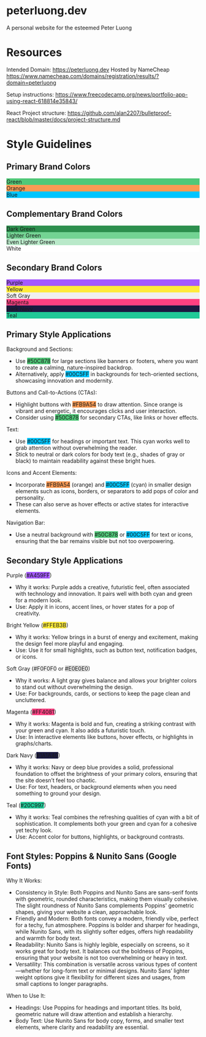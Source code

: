 # peterluong.dev

A personal website for the esteemed Peter Luong

# Resources

Intended Domain: https://peterluong.dev
Hosted by NameCheap
https://www.namecheap.com/domains/registration/results/?domain=peterluong

Setup instructions: https://www.freecodecamp.org/news/portfolio-app-using-react-618814e35843/

React Project structure: https://github.com/alan2207/bulletproof-react/blob/master/docs/project-structure.md

# Style Guidelines

## Primary Brand Colors

<div style="background-color: #50C878">
Green
</div>

<div style="background-color: #FB9A54">
Orange
</div>

<div style="background-color: #00C5FF">
Blue
</div>

## Complementary Brand Colors

<div style="background-color: #2D8F4E">
Dark Green
</div>

<div style="background-color: #73D393">
Lighter Green
</div>

<div style="background-color: #B9E9C9">
Even Lighter Green
</div>

<div style="background-color: #FFFFFF">
White
</div>

## Secondary Brand Colors

<div style="background-color: #A459FF">
Purple
</div>

<div style="background-color: #FFEB3B">
Yellow
</div>

<div style="background-color: #F0F0F0">
Soft Gray
</div>

<div style="background-color: #FF4081">
Magenta
</div>

<div style="background-color: #1A1A40">
Dark Navy
</div>

<div style="background-color: #20C997">
Teal
</div>

## Primary Style Applications

Background and Sections:

- Use <text style="background-color: #50C878">#50C878</text> for large sections like banners or footers, where you want to create a calming, nature-inspired backdrop.
- Alternatively, apply <text style="background-color: #00C5FF">#00C5FF</text> in backgrounds for tech-oriented sections, showcasing innovation and modernity.

Buttons and Call-to-Actions (CTAs):

- Highlight buttons with <text style="background-color: #FB9A54">#FB9A54</text> to draw attention. Since orange is vibrant and energetic, it encourages clicks and user interaction.
- Consider using <text style="background-color: #50C878">#50C878</text> for secondary CTAs, like links or hover effects.

Text:

- Use <text style="background-color: #00C5FF">#00C5FF</text> for headings or important text. This cyan works well to grab attention without overwhelming the reader.
- Stick to neutral or dark colors for body text (e.g., shades of gray or black) to maintain readability against these bright hues.

Icons and Accent Elements:

- Incorporate <text style="background-color: #FB9A54">#FB9A54</text> (orange) and <text style="background-color: #00C5FF">#00C5FF</text> (cyan) in smaller design elements such as icons, borders, or separators to add pops of color and personality.
- These can also serve as hover effects or active states for interactive elements.

Navigation Bar:

- Use a neutral background with <text style="background-color: #50C878">#50C878</text> or <text style="background-color: #00C5FF">#00C5FF</text> for text or icons, ensuring that the bar remains visible but not too overpowering.

## Secondary Style Applications

Purple (<text style="background-color: #A459FF">#A459FF</text>)

- Why it works: Purple adds a creative, futuristic feel, often associated with technology and innovation. It pairs well with both cyan and green for a modern look.
- Use: Apply it in icons, accent lines, or hover states for a pop of creativity.

Bright Yellow (<text style="background-color: #FFEB3B">#FFEB3B</text>)

- Why it works: Yellow brings in a burst of energy and excitement, making the design feel more playful and engaging.
- Use: Use it for small highlights, such as button text, notification badges, or icons.

Soft Gray (<text style="background-color: #F0F0F0">#F0F0F0</text> or <text style="background-color: #E0E0E0">#E0E0E0</text>)

- Why it works: A light gray gives balance and allows your brighter colors to stand out without overwhelming the design.
- Use: For backgrounds, cards, or sections to keep the page clean and uncluttered.

Magenta (<text style="background-color: #FF4081">#FF4081</text>)

- Why it works: Magenta is bold and fun, creating a striking contrast with your green and cyan. It also adds a futuristic touch.
- Use: In interactive elements like buttons, hover effects, or highlights in graphs/charts.

Dark Navy (<text style="background-color: #1A1A40">#1A1A40</text>)

- Why it works: Navy or deep blue provides a solid, professional foundation to offset the brightness of your primary colors, ensuring that the site doesn’t feel too chaotic.
- Use: For text, headers, or background elements when you need something to ground your design.

Teal (<text style="background-color: #20C997">#20C997</text>)

- Why it works: Teal combines the refreshing qualities of cyan with a bit of sophistication. It complements both your green and cyan for a cohesive yet techy look.
- Use: Accent color for buttons, highlights, or background contrasts.

## Font Styles: Poppins & Nunito Sans (Google Fonts)

Why It Works:

- Consistency in Style: Both Poppins and Nunito Sans are sans-serif fonts with geometric, rounded characteristics, making them visually cohesive. The slight roundness of Nunito Sans complements Poppins' geometric shapes, giving your website a clean, approachable look.
- Friendly and Modern: Both fonts convey a modern, friendly vibe, perfect for a techy, fun atmosphere. Poppins is bolder and sharper for headings, while Nunito Sans, with its slightly softer edges, offers high readability and warmth for body text.
- Readability: Nunito Sans is highly legible, especially on screens, so it works great for body text. It balances out the boldness of Poppins, ensuring that your website is not too overwhelming or heavy in text.
- Versatility: This combination is versatile across various types of content—whether for long-form text or minimal designs. Nunito Sans’ lighter weight options give it flexibility for different sizes and usages, from small captions to longer paragraphs.

When to Use It:

- Headings: Use Poppins for headings and important titles. Its bold, geometric nature will draw attention and establish a hierarchy.
- Body Text: Use Nunito Sans for body copy, forms, and smaller text elements, where clarity and readability are essential.
